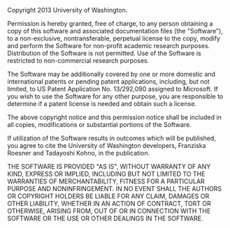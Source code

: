 Copyright 2013 University of Washington.

Permission is hereby granted, free of charge, to any person obtaining a copy of this software and associated documentation files (the "Software"), to a non-exclusive, nontransferable, perpetual license to the copy, modify and perform the Software for non-profit academic research purposes. Distribution of the Software is not permitted. Use of the Software is restricted to non-commercial research purposes.

The Software may be additionally covered by one or more domestic and international patents or pending patent applications, including, but not limited, to US Patent Application No. 13/292,090 assigned to Microsoft. If you wish to use the Software for any other purpose, you are responsible to determine if a patent license is needed and obtain such a license.

The above copyright notice and this permission notice shall be included in all copies, modifications or substantial portions of the Software.

If utilization of the Software results in outcomes which will be published, you agree to cite the University of Washington developers, Franziska Roesner and Tadayoshi Kohno, in the publication.

THE SOFTWARE IS PROVIDED "AS IS", WITHOUT WARRANTY OF ANY KIND, EXPRESS OR IMPLIED, INCLUDING BUT NOT LIMITED TO THE WARRANTIES OF MERCHANTABILITY, FITNESS FOR A PARTICULAR PURPOSE AND NONINFRINGEMENT. IN NO EVENT SHALL THE AUTHORS OR COPYRIGHT HOLDERS BE LIABLE FOR ANY CLAIM, DAMAGES OR OTHER LIABILITY, WHETHER IN AN ACTION OF CONTRACT, TORT OR OTHERWISE, ARISING FROM, OUT OF OR IN CONNECTION WITH THE SOFTWARE OR THE USE OR OTHER DEALINGS IN THE SOFTWARE.
